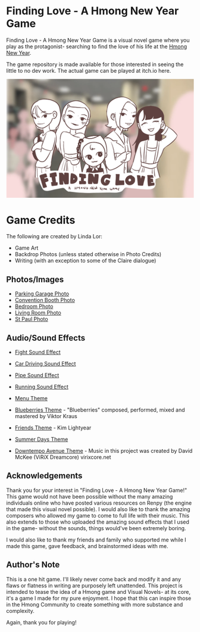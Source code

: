 # Finding Love - A Hmong New Year Game

Finding Love - A Hmong New Year Game is a visual novel game where you play as the protagonist- searching to find the love of his life at the [Hmong New Year](https://www.visitsaintpaul.com/blog/guide-to-hmong-new-year/). 

The game repository is made available for those interested in seeing the little to no dev work. The actual game can be played at itch.io here. 

![Game Menu Page](/game/ReadMeImages/homescreen.png)

# Game Credits
The following are created by Linda Lor:
* Game Art
* Backdrop Photos (unless stated otherwise in Photo Credits)
* Writing (with an exception to some of the Claire dialogue)
  
## Photos/Images
* [Parking Garage Photo](https://www.freepik.com/free-photo/horizontal-picture-car-parking-underground-garage-interior-with-neon-lights-autocars-parked-buildings-urban-constructions-space-transportation-vehicle-night-city-concept_11284626.htm#fromView=search&page=1&position=14&uuid=6eeb4ed8-348d-4b78-a81a-5f3b85a55f76)
* [Convention Booth Photo](https://www.freepik.com/free-photo/abstract-blur-shopping-mall_1135837.htm#fromView=search&page=1&position=1&uuid=ae2b3d5b-be47-4a30-8ba3-771a434a352c
)
* [Bedroom Photo](https://www.freepik.com/free-photo/interior-design-with-yellow-bed-sheets_29801186.htm#fromView=search&page=1&position=8&uuid=9d71ffe5-1fc4-4f3d-8650-b3224e17e471)
* [Living Room Photo](https://www.freepik.com/free-photo/interior-design-with-yellow-bed-sheets_29801186.htm#fromView=search&page=1&position=8&uuid=9d71ffe5-1fc4-4f3d-8650-b3224e17e471)
* [St Paul Photo](https://www.freepik.com/free-photo/ottawa-sunset_26922984.htm#fromView=search&page=1&position=36&uuid=d166b244-0a0b-4688-9f7b-effa4fc83ffe)
  

## Audio/Sound Effects

* [Fight Sound Effect](https://www.youtube.com/watch?v=0jvX1N3u0Yo)
* [Car Driving Sound Effect](https://freesound.org/people/ihaevevaa/sounds/713624/)
* [Pipe Sound Effect](https://www.youtube.com/watch?v=f8mL0_4GeV0)
* [Running Sound Effect](https://freesound.org/people/Rudmer_Rotteveel/sounds/316923/)
  
* [Menu Theme](https://opengameart.org/content/menu-music-2)
* [Blueberries Theme](https://opengameart.org/content/blueberries?fbclid=IwY2xjawGwfWBleHRuA2FlbQIxMAABHW7RQTqDodefTcHupTv39F0Rh1H9oOkcJc89cBW6O7IKf0r5OCEx2bfopg_aem__pFzF7TOZLHnatGNnBCCZw) - "Blueberries" composed, performed, mixed and mastered by Viktor Kraus
* [Friends Theme](https://opengameart.org/content/friends?fbclid=IwZXh0bgNhZW0CMTAAAR2Oo72yFSRHtXo3owkAIIhxQX4_8pcevXUwl0cdnV0xJKgfgMizB_rNaxI_aem_G7hE3ycGT4UkjF9R83ysUQ) - Kim Lightyear
* [Summer Days Theme](https://opengameart.org/content/summer-dayswip?fbclid=IwY2xjawGwg25leHRuA2FlbQIxMAABHYTnPj2nWDJK7O2qidwjPfD3u8fQa9mMJHlXZh8Hl3_uJinPLpyZCqGrwQ_aem_wdtfu1XXdZ3dIefocUEmoA)
* [Downtempo Avenue Theme](https://opengameart.org/content/upbeat-visual-novel-music?fbclid=IwZXh0bgNhZW0CMTAAAR0EyWgMcA5AjbO82FHgZYbrD6UJoyGnV6AdtqkRCyjMidiWhf7NQ4eExYA_aem_cKLwsPd15j1ghxExal4qHA) - Music in this project was created by David McKee (ViRiX Dreamcore) virixcore.net

## Acknowledgements
Thank you for your interest in "Finding Love - A Hmong New Year Game!" This game would not have been possible without the many amazing individuals online who have posted various resources on Renpy (the engine that made this visual novel possible). I would also like to thank the amazing composers who allowed my game to come to full life with their music. This also extends to those who uploaded the amazing sound effects that I used in the game- without the sounds, things would've been extremely boring.

I would also like to thank my friends and family who supported me while I made this game, gave feedback, and brainstormed ideas with me. 

## Author's Note
This is a one hit game. I'll likely never come back and modify it and any flaws or flatness in writing are purposely left unattended. 
This project is intended to tease the idea of a Hmong game and Visual Novels- at its core, it's a game I made for my pure enjoyment. I hope that this can inspire those in the Hmong Community to create something with more substance and complexity. 

Again, thank you for playing!


